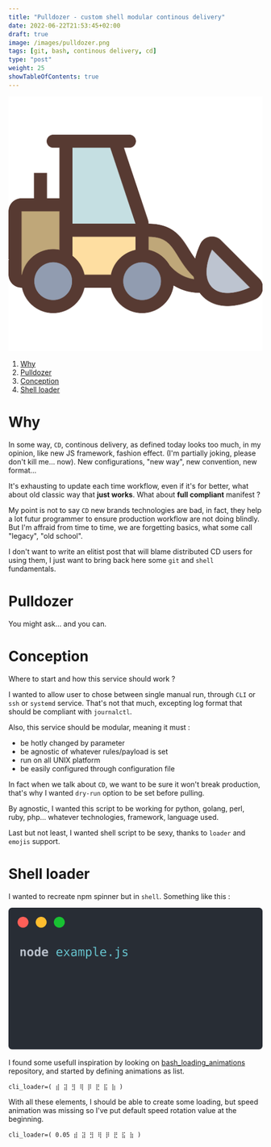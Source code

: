 ```yaml
---
title: "Pulldozer - custom shell modular continous delivery"
date: 2022-06-22T21:53:45+02:00
draft: true
image: /images/pulldozer.png
tags: [git, bash, continous delivery, cd]
type: "post"
weight: 25
showTableOfContents: true
---
```


![Pulldozer](/images/pulldozer.png)

1. [Why](#why)
2. [Pulldozer](#pulldozer)
3. [Conception](#conception)
4. [Shell loader](#shell-loader)

# Why

In some way, `CD`, continous delivery, as defined today looks too much, in my opinion, like new JS framework, fashion effect. (I'm partially joking, please don't kill me… now). New configurations, "new way", new convention, new format…

It's exhausting to update each time workflow, even if it's for better, what about old classic way that **just works**. What about **full compliant** manifest ?

My point is not to say `CD` new brands technologies are bad, in fact, they help a lot futur programmer to ensure production workflow are not doing blindly. But I'm affraid from time to time, we are forgetting basics, what some call "legacy", "old school".

I don't want to write an elitist post that will blame distributed CD users for using them, I just want to bring back here some `git` and `shell` fundamentals.

# Pulldozer

You might ask… and you can.

# Conception

Where to start and how this service should work ?

I wanted to allow user to chose between single manual run, through `CLI` or `ssh` or `systemd` service. That's not that much, excepting log format that should be compliant with `journalctl`.

Also, this service should be modular, meaning it must :
- be hotly changed by parameter
- be agnostic of whatever rules/payload is set
- run on all UNIX platform
- be easily configured through configuration file

In fact when we talk about `CD`, we want to be sure it won't break production, that's why I wanted `dry-run` option to be set before pulling.

By agnostic, I wanted this script to be working for python, golang, perl, ruby, php… whatever technologies, framework, language used.

Last but not least, I wanted shell script to be sexy, thanks to `loader` and `emojis` support.

# Shell loader

I wanted to recreate npm spinner but in `shell`. Something like this :

![Pulldozer](/images/spinner.svg)

I found some usefull inspiration by looking on [bash_loading_animations](https://github.com/Silejonu/bash_loading_animations) repository, and started by defining animations as list.

```shell
cli_loader=( ⣾ ⣽ ⣻ ⢿ ⡿ ⣟ ⣯ ⣷ )
```

With all these elements, I should be able to create some loading, but speed animation was missing so I've put default speed rotation value at the beginning.


```shell
cli_loader=( 0.05 ⣾ ⣽ ⣻ ⢿ ⡿ ⣟ ⣯ ⣷ )
```


